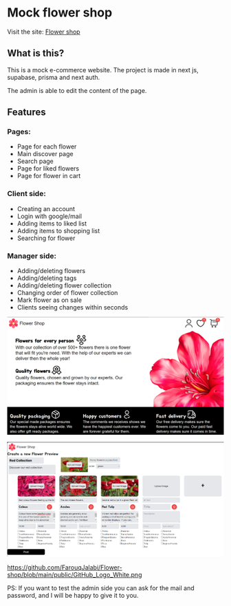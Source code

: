 # Mock flower shop

Visit the site: [Flower shop](flower-shop-three.vercel.app)

## What is this?

This is a mock e-commerce website. The project is made in next js, supabase, prisma and next auth.

The admin is able to edit the content of the page.

## Features

### Pages:

- Page for each flower
- Main discover page
- Search page
- Page for liked flowers
- Page for flower in cart

### Client side:

- Creating an account
- Login with google/mail
- Adding items to liked list
- Adding items to shopping list
- Searching for flower

### Manager side:

- Adding/deleting flowers
- Adding/deleting tags
- Adding/deleting flower collection
- Changing order of flower collection
- Mark flower as on sale
- Clients seeing changes within seconds

![Image of website](https://github.com/FarouqJalabi/Flower-shop/blob/main/PreviewImages/MainWebsite.jpg?raw=true)

![Image of the admin editor](https://github.com/FarouqJalabi/Flower-shop/blob/main/PreviewImages/AdminEditor.jpg?raw=true)

https://github.com/FarouqJalabi/Flower-shop/blob/main/public/GitHub_Logo_White.png

PS: If you want to test the admin side you can ask for the mail and password, and I will be happy to give it to you.
